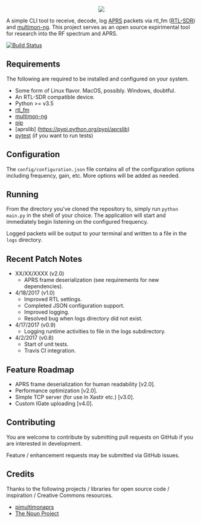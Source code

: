 <p align="center"><img src="https://i.imgur.com/MZYHAFG.png" /></p>

A simple CLI tool to receive, decode, log [APRS](http://www.aprs.org/) packets via rtl_fm ([RTL-SDR](http://osmocom.org/projects/sdr/wiki/rtl-sdr)) and [multimon-ng](https://github.com/EliasOenal/multimon-ng). This project serves as an open source expirimental tool for research into the RF spectrum and APRS.

[![Build Status](https://travis-ci.org/cceremuga/pypacket.svg?branch=master)](https://travis-ci.org/cceremuga/pypacket)

## Requirements

The following are required to be installed and configured on your system.

* Some form of Linux flavor. MacOS, possibly. Windows, doubtful.
* An RTL-SDR compatible device.
* Python >= v3.5
* [rtl_fm](http://osmocom.org/projects/sdr/wiki/rtl-sdr)
* [multimon-ng](https://github.com/EliasOenal/multimon-ng)
* [pip](https://pypi.python.org/pypi/pip)
* [aprslib] (https://pypi.python.org/pypi/aprslib)
* [pytest](https://docs.pytest.org/en/latest/) (if you want to run tests)

## Configuration

The `config/configuration.json` file contains all of the configuration options including frequency, gain, etc. More options will be added as needed.

## Running

From the directory you've cloned the repository to, simply run `python main.py` in the shell of your choice. The application will start and immediately begin listening on the configured frequency.

Logged packets will be output to your terminal and written to a file in the `logs` directory.

## Recent Patch Notes

* XX/XX/XXXX (v2.0)
    * APRS frame deserialization (see requirements for new dependencies).
* 4/18/2017 (v1.0)
    * Improved RTL settings.
    * Completed JSON configuration support.
    * Improved logging.
    * Resolved bug when logs directory did not exist.
* 4/17/2017 (v0.9)
    * Logging runtime activities to file in the logs subdirectory.
* 4/2/2017 (v0.8)
    * Start of unit tests.
    * Travis CI integration.

## Feature Roadmap

* APRS frame deserialization for human readability [v2.0].
* Performance optimization [v2.0].
* Simple TCP server (for use in Xastir etc.) [v3.0].
* Custom IGate uploading [v4.0].

## Contributing

You are welcome to contribute by submitting pull requests on GitHub if you are interested in development.

Feature / enhancement requests may be submitted via GitHub issues.

## Credits

Thanks to the following projects / libraries for open source code / inspiration / Creative Commons resources.

* [pimultimonaprs](https://github.com/asdil12/pymultimonaprs)
* [The Noun Project](https://thenounproject.com/search/?q=radio%20tower&i=749293)

